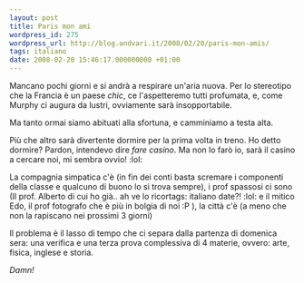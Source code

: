 ```yaml
---
layout: post
title: Paris mon ami
wordpress_id: 275
wordpress_url: http://blog.andvari.it/2008/02/20/paris-mon-amis/
tags: italiano
date: 2008-02-20 15:46:17.000000000 +01:00
---
```

Mancano pochi giorni e si andrà a respirare un'aria nuova. Per lo stereotipo che la Francia è un paese <em>chic</em>, ce l'aspetteremo tutti profumata, e, come Murphy ci augura da  lustri, ovviamente sarà insopportabile.

Ma tanto ormai siamo abituati alla sfortuna, e camminiamo a testa alta.

Più che altro sarà divertente dormire per la prima volta in treno. Ho detto dormire? Pardon, intendevo dire <em>fare casino</em>. Ma non lo farò io, sarà il casino a cercare noi, mi sembra ovvio! :lol:

La compagnia simpatica c'è (in fin dei conti basta scremare i componenti della classe e qualcuno di buono lo si trova sempre), i prof spassosi ci sono (Il prof. Alberto di cui ho già.. ah ve lo ricortags: italiano
date?! :lol: e il mitico Edo, il prof fotografo che è più in bolgia di noi :P ), la città c'è (a meno che non la rapiscano nei prossimi 3 giorni)

Il problema è il lasso di tempo che ci separa dalla partenza di domenica sera: una verifica e una terza prova complessiva di 4 materie, ovvero: arte, fisica, inglese e storia.

<em>Damn!</em>
